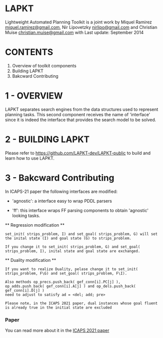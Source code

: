LAPKT
======

Lightweight Automated Planning Toolkit is a joint work by Miquel Ramirez <miquel.ramirez@gmail.com>, Nir Lipovetzky <nirlipo@gmail.com> and Christian Muise <christian.muise@gmail.com> with Last update: September 2014

CONTENTS
========

1. Overview of toolkit components
2. Building LAPKT
3. Bakcward Contributing

1 - OVERVIEW
===========

LAPKT separates search engines from the data structures used to represent
planning tasks. This second component receives the name of 'interface' since
it is indeed the interface that provides the search model to be solved.

2 - BUILDING LAPKT
==================

Please refer to https://github.com/LAPKT-dev/LAPKT-public to build and learn how to use LAPKT.



3 - Bakcward Contributing
===========


In ICAPS-21 paper the following interfaces are modified:

* 'agnostic': a interface easy to wrap PDDL parsers

* 'ff': this interface wraps FF parsing components to obtain 'agnostic' looking
tasks.


** Regression modification **

    set_init( strips_problem, I) and set_goal( strips_problem, G) will set the inital state (I) and goal state (G) to strips_problem. 

    If you change it to set_init( strips_problem, G) and set_goal( strips_problem, I), inital state and goal state are exchanged.
    
** Duality modification **

    If you want to realize Duality, pelase change it to set_init( strips_problem, F\G) and set_goal( strips_problem, F\I). 

    Also methods op_precs.push_back( gef_conn[i].PC[j] ), op_adds.push_back( gef_conn[i].A[j] ) and op_dels.push_back( gef_conn[i].D[j] ) 
    need to adjust to satisfy ad = <del; add; pre>

    Please note, in the ICAPS 2021 paper, dual instances whose goal fluent is already true in the initial state are excluded


### Paper ###
You can read more about it in the [ICAPS 2021 paper](https://ojs.aaai.org/index.php/ICAPS/article/view/15965/15776)

